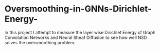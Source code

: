 # Oversmoothing-in-GNNs-Dirichlet-Energy-
In this project I attempt to measure the layer wise Dirichlet Energy of Graph Convolution Networks and Neural Sheaf Diffusion to see how well NSD solves the oversmoothing problem.
